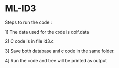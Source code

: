 # ML-ID3

Steps to run the code :

1] The data used for the code is golf.data

2] C code is in file id3.c

3] Save both database and c code in the same folder.

4] Run the code and tree will be printed as output
